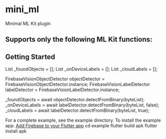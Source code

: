 # mini_ml

Minimal ML Kit plugin

Supports only the following ML Kit functions:
-

## Getting Started

  List<VisionObject> _foundObjects = <VisionObject>[];
  List<VisionLabel> _onDeviceLabels = <VisionLabel>[];
  List<VisionLabel> _cloudLabels = <VisionLabel>[];

  FirebaseVisionObjectDetector objectDetector = FirebaseVisionObjectDetector.instance;
  FirebaseVisionLabelDetector labelDetector = FirebaseVisionLabelDetector.instance;

  _foundObjects = await objectDetector.detectFromBinary(byteList);
  _onDeviceLabels = await labelDetector.detectFromBinary(byteList, false);
  _cloudLabels = await labelDetector.detectFromBinary(byteList, true);

  For a complete example, see the example directory. To install the example app:
   [Add Firebase to your Flutter app](https://firebase.google.com/docs/flutter/setup?platform=android)
   cd example
   flutter build apk
   flutter install apk


